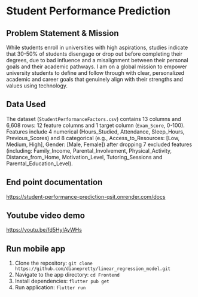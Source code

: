 # Student Performance Prediction

## Problem Statement & Mission
While students enroll in universities with high aspirations, studies indicate that 30-50% of students disengage or drop out before completing their degrees, due to bad influence and a misalignment between their personal goals and their academic pathways. I am on a global mission to empower university students to define and follow through with clear, personalized academic and career goals that genuinely align with their strengths and values using technology.

## Data Used
The dataset (`StudentPerformanceFactors.csv`) contains 13 columns and 6,608 rows: 12 feature columns and 1 target column (`Exam_Score`, 0-100). Features include 4 numerical (Hours_Studied, Attendance, Sleep_Hours, Previous_Scores) and 8 categorical (e.g., Access_to_Resources: [Low, Medium, High], Gender: [Male, Female]) after dropping 7 excluded features (including: Family_Income, Parental_Involvement, Physical_Activity, Distance_from_Home, Motivation_Level, Tutoring_Sessions and Parental_Education_Level). 

## End point documentation
https://student-performance-prediction-qsit.onrender.com/docs

## Youtube video demo
https://youtu.be/fd5HylAyWHs

## Run mobile app
1. Clone the repository: `git clone https://github.com/dianepretty/linear_regression_model.git`
2. Navigate to the app directory: `cd Frontend`
3. Install dependencies: `flutter pub get`
4. Run application: `flutter run`

